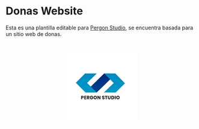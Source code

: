 # Donas Website
Esta es una plantilla editable para [Pergon Studio](https://andersongb1007.github.io/PergonStudio/), se encuentra basada para un sitio web de donas.

<p align="center"> <br>
  <a href="https://andersongb1007.github.io/PergonStudio/">
      <img width="200" heigth="200" src="https://github.com/Pererita/Landing-Page/blob/main/assets/images/Logo%20README.png">
  </a>
</p>
